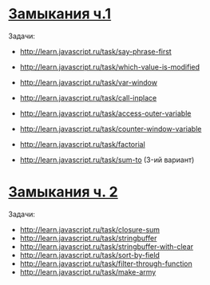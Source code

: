# [Замыкания ч.1](http://learn.javascript.ru/closures)

Задачи:
+ http://learn.javascript.ru/task/say-phrase-first 
+ http://learn.javascript.ru/task/which-value-is-modified
+ http://learn.javascript.ru/task/var-window
+ http://learn.javascript.ru/task/call-inplace
+ http://learn.javascript.ru/task/access-outer-variable
+ http://learn.javascript.ru/task/counter-window-variable

+ http://learn.javascript.ru/task/factorial
+ http://learn.javascript.ru/task/sum-to (3-ий вариант)


# [Замыкания ч. 2](http://learn.javascript.ru/closures-usage)

Задачи:
+ http://learn.javascript.ru/task/closure-sum
+ http://learn.javascript.ru/task/stringbuffer
+ http://learn.javascript.ru/task/stringbuffer-with-clear
+ http://learn.javascript.ru/task/sort-by-field
+ http://learn.javascript.ru/task/filter-through-function
+ http://learn.javascript.ru/task/make-army
